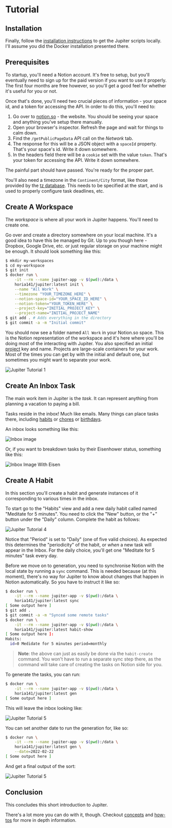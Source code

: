 # Tutorial

## Installation

Finally, follow the [installation instructions](install.md) to get
the Jupiter scripts locally. I'll assume you did the Docker installation presented there.

## Prerequisites

To startup, you'll need a Notion account. It's free to setup, but you'll eventually need to sign up for the paid
version if you want to use it properly. The first four months are free however, so you'll get a good feel for whether
it's useful for you or not.

Once that's done, you'll need two crucial pieces of information - your space id, and a token for accessing the API.
In order to do this, you'll need to:

1. Go over to [notion.so](https://www.notion.so/) - the website. You should be seeing your space and anything you've
   setup there manually.
1. Open your browser's inspector. Refresh the page and wait for things to calm down.
1. Find the `/getPublicPageData` API call on the _Network_ tab.
1. The response for this will be a JSON object with a `spaceId` property. That's your space's id. Write it down
   somewhere.
1. In the headers field there will be a `cookie` set with the value `token`. That's your token for accessing the API.
   Write it down somewhere.

The painful part should have passed. You're ready for the proper part.

You'll also need a timezone in the `Continent/City` format, like those provided by the
[tz database](https://en.wikipedia.org/wiki/List_of_tz_database_time_zones). This needs to be specified at the start,
and is used to properly configure task deadlines, etc.

## Create A Workspace

The _workspace_ is where all your work in Jupiter happens. You'll need to create one.

Go over and create a directory somewhere on your local machine. It's a good idea to have this be managed by Git.
Up to you though here - Dropbox, Google Drive, etc. or just regular storage on your machine might be enough. It
should look something like this:

```bash
$ mkdir my-workspaces
$ cd my-workspace
$ git init
$ docker run \
    -it --rm --name jupiter-app -v $(pwd):/data \
    horia141/jupiter:latest init \
    --name "All Work" \
    --timezone "YOUR_TIMEZONE_HERE" \
    --notion-space-id="YOUR_SPACE_ID_HERE" \
    --notion-token="YOUR_TOKEN_HERE" \
    --project-key="INITIAL_PROJECT_KEY" \
    --project-name="INITIAL_PROJECT_NAME"
$ git add . # Adds everything in the directory
$ git commit -a -m "Initial commit"
```

You should now see a folder named `All Work` in your Notion.so space. This is the Notion representation of the workspace
and it's here where you'll  be doing most of the interacting with Jupiter. You also specified an initial
[project](concepts/projects.md) key and name. Projects are large-scale containers for your work. Most of the times you
can get by with the initial and default one, but sometimes you might want to separate your work.

![Jupiter Tutorial 1](assets/jupiter-tutorial-1.png)

## Create An Inbox Task

The main work item in Jupiter is the _task_. It can represent anything from planning a vacation to paying a bill.

Tasks reside in the inbox! Much like emails. Many things can place tasks there, including [habits](./concepts/habits.md)
or [chores](./concepts/chores.md) or [birthdays](./concepts/persons.md).

An inbox looks something like this:

![Inbox image](assets/concepts-inbox.png)

Or, if you want to breakdown tasks by their Eisenhower status, something like this:

![Inbox Image With Eisen](assets/concepts-inbox-tasks-with-eisen.png)

## Create A Habit

In this section you'll create a habit and generate instances of it corresponding to various times in the inbox.

To start go to the "Habits" view and add a new daily habit called named "Meditate for 5 minutes". You need
to click the "New" button, or the "+" button under the "Daily" column. Complete the habit as follows:

![Jupiter Tutorial 4](assets/tutorial-habit.png)

Notice that "Period" is set to "Daily" (one of five valid choices). As expected this determines the "periodicity"
of the habit, or _when_ a new task will appear in the Inbox. For the daily choice, you'll get one
"Meditate for 5 minutes" task every day.

Before we move on to generation, you need to synchronise Notion with the local state by running a `sync` command.
This is needed because (at this moment), there's no way for Jupiter to know about changes that happen in Notion
automatically. So you have to instruct it like so:

```bash
$ docker run \
    -it --rm --name jupiter-app -v $(pwd):/data \
    horia141/jupiter:latest sync
[ Some output here ]
$ git add .
$ git commit -a -m "Synced some remote tasks"
$ docker run \
    -it --rm --name jupiter-app -v $(pwd):/data \
    horia141/jupiter:latest habit-show
[ Some output here ]:
Habits:
  id=0 Medidate for 5 minutes period=monthly
```

> **Note**: the above can just as easily be done via the `habit-create` command. You won't have to run
> a separate sync step there, as the command will take care of creating the tasks on Notion side for you.

To generate the tasks, you can run:

```bash
$ docker run \
    -it --rm --name jupiter-app -v $(pwd):/data \
    horia141/jupiter:latest gen
[ Some output here ]
```

This will leave the inbox looking like:

![Jupiter Tutorial 5](assets/tutorial-gen-habit.png)

You can set another date to run the generation for, like so:

```bash
$ docker run \
    -it --rm --name jupiter-app -v $(pwd):/data \
    horia141/jupiter:latest gen \
    --date=2022-02-22
[ Some output here ]
```

And get a final output of the sort:

![Jupiter Tutorial 5](assets/tutorial-habits-gen-part-two.png)

## Conclusion

This concludes this short introduction to Jupiter.

There's a lot more you can do with it, though. Checkout [concepts](concepts/overview.md) and [how-tos](how-tos) for
 more in depth information.
